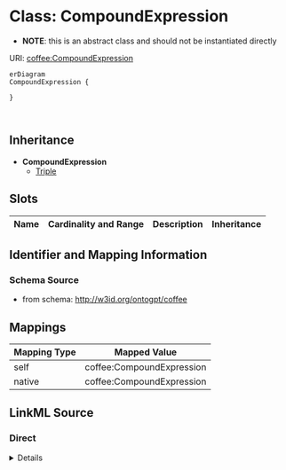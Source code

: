 # Class: CompoundExpression


* __NOTE__: this is an abstract class and should not be instantiated directly


URI: [coffee:CompoundExpression](http://w3id.org/ontogpt/coffee/CompoundExpression)



```mermaid
erDiagram
CompoundExpression {

}



```




## Inheritance
* **CompoundExpression**
    * [Triple](Triple.md)



## Slots

| Name | Cardinality and Range | Description | Inheritance |
| ---  | --- | --- | --- |









## Identifier and Mapping Information







### Schema Source


* from schema: http://w3id.org/ontogpt/coffee





## Mappings

| Mapping Type | Mapped Value |
| ---  | ---  |
| self | coffee:CompoundExpression |
| native | coffee:CompoundExpression |





## LinkML Source

<!-- TODO: investigate https://stackoverflow.com/questions/37606292/how-to-create-tabbed-code-blocks-in-mkdocs-or-sphinx -->

### Direct

<details>
```yaml
name: CompoundExpression
from_schema: http://w3id.org/ontogpt/coffee
abstract: true

```
</details>

### Induced

<details>
```yaml
name: CompoundExpression
from_schema: http://w3id.org/ontogpt/coffee
abstract: true

```
</details>
